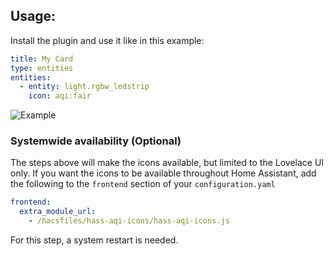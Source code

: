 

## Usage:
Install the plugin and use it like in this example:

```yaml
title: My Card
type: entities
entities:
  - entity: light.rgbw_ledstrip
    icon: aqi:fair
```

![Example](https://github.com/gravypower/hass-aqi-icons/blob/master/content.png)

### Systemwide availability (Optional)
The steps above will make the icons available, but limited to the Lovelace UI only. If you want the icons to be available throughout Home Assistant, add the following to the `frontend` section of your `configuration.yaml`

```yaml
frontend:
  extra_module_url:
    - /hacsfiles/hass-aqi-icons/hass-aqi-icons.js
```

For this step, a system restart is needed.
